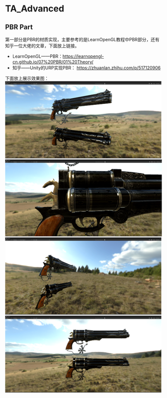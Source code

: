 # TA_Advanced
## PBR Part
第一部分是PBR的材质实现，主要参考的是LearnOpenGL教程中PBR部分，还有知乎一位大佬的文章，下面放上链接。
 - LearnOpenGL——PBR：https://learnopengl-cn.github.io/07%20PBR/01%20Theory/
 - 知乎——Unity的URP实现PBR： https://zhuanlan.zhihu.com/p/517120906

下面放上展示效果图：
![image](https://github.com/MissHubbbb/TA_Advanced/blob/main/CoverImage/PBR_0.png)
![image](https://github.com/MissHubbbb/TA_Advanced/blob/main/CoverImage/PBR_1.png)
![image](https://github.com/MissHubbbb/TA_Advanced/blob/main/CoverImage/PBR_2.png)
![image](https://github.com/MissHubbbb/TA_Advanced/blob/main/CoverImage/PBR_3.png)
